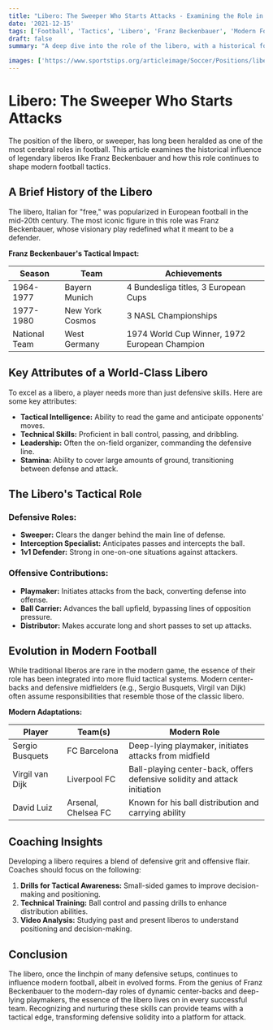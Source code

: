 ```yaml
---
title: "Libero: The Sweeper Who Starts Attacks - Examining the Role in Modern Football"
date: '2021-12-15'
tags: ['Football', 'Tactics', 'Libero', 'Franz Beckenbauer', 'Modern Football']
draft: false
summary: "A deep dive into the role of the libero, with a historical focus on Franz Beckenbauer, and how this position has evolved to influence modern football."

images: ['https://www.sportstips.org/articleimage/Soccer/Positions/libero_the_sweeper_who_starts_attacks_examining_the_role_in_modern_football.webp']
---
```


# Libero: The Sweeper Who Starts Attacks

The position of the libero, or sweeper, has long been heralded as one of the most cerebral roles in football. This article examines the historical influence of legendary liberos like Franz Beckenbauer and how this role continues to shape modern football tactics.

## A Brief History of the Libero

The libero, Italian for "free," was popularized in European football in the mid-20th century. The most iconic figure in this role was Franz Beckenbauer, whose visionary play redefined what it meant to be a defender. 

**Franz Beckenbauer's Tactical Impact:**

| Season      | Team         | Achievements                                      |
|-------------|--------------|---------------------------------------------------|
| 1964-1977   | Bayern Munich| 4 Bundesliga titles, 3 European Cups              |
| 1977-1980   | New York Cosmos | 3 NASL Championships                           |
| National Team | West Germany| 1974 World Cup Winner, 1972 European Champion    |

## Key Attributes of a World-Class Libero

To excel as a libero, a player needs more than just defensive skills. Here are some key attributes:

- **Tactical Intelligence:** Ability to read the game and anticipate opponents' moves.
- **Technical Skills:** Proficient in ball control, passing, and dribbling.
- **Leadership:** Often the on-field organizer, commanding the defensive line.
- **Stamina:** Ability to cover large amounts of ground, transitioning between defense and attack.

## The Libero's Tactical Role

### Defensive Roles:

- **Sweeper:** Clears the danger behind the main line of defense.
- **Interception Specialist:** Anticipates passes and intercepts the ball.
- **1v1 Defender:** Strong in one-on-one situations against attackers.

### Offensive Contributions:

- **Playmaker:** Initiates attacks from the back, converting defense into offense.
- **Ball Carrier:** Advances the ball upfield, bypassing lines of opposition pressure.
- **Distributor:** Makes accurate long and short passes to set up attacks.

## Evolution in Modern Football

While traditional liberos are rare in the modern game, the essence of their role has been integrated into more fluid tactical systems. Modern center-backs and defensive midfielders (e.g., Sergio Busquets, Virgil van Dijk) often assume responsibilities that resemble those of the classic libero.

**Modern Adaptations:**

| Player             | Team(s)                | Modern Role                                              |
|--------------------|------------------------|----------------------------------------------------------|
| Sergio Busquets    | FC Barcelona           | Deep-lying playmaker, initiates attacks from midfield    |
| Virgil van Dijk    | Liverpool FC           | Ball-playing center-back, offers defensive solidity and attack initiation   |
| David Luiz         | Arsenal, Chelsea FC    | Known for his ball distribution and carrying ability       |

## Coaching Insights

Developing a libero requires a blend of defensive grit and offensive flair. Coaches should focus on the following:

1. **Drills for Tactical Awareness:** Small-sided games to improve decision-making and positioning.
2. **Technical Training:** Ball control and passing drills to enhance distribution abilities.
3. **Video Analysis:** Studying past and present liberos to understand positioning and decision-making.

## Conclusion

The libero, once the linchpin of many defensive setups, continues to influence modern football, albeit in evolved forms. From the genius of Franz Beckenbauer to the modern-day roles of dynamic center-backs and deep-lying playmakers, the essence of the libero lives on in every successful team. Recognizing and nurturing these skills can provide teams with a tactical edge, transforming defensive solidity into a platform for attack.
```
